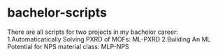# bachelor-scripts
There are all scripts for two projects in my bachelor career: 
  1.Automaticatically Solving PXRD of MOFs: ML-PXRD
  2.Building An ML Potential for NPS material class: MLP-NPS  
